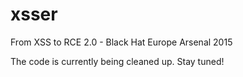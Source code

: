 # xsser
From XSS to RCE 2.0 - Black Hat Europe Arsenal 2015

The code is currently being cleaned up. Stay tuned!
